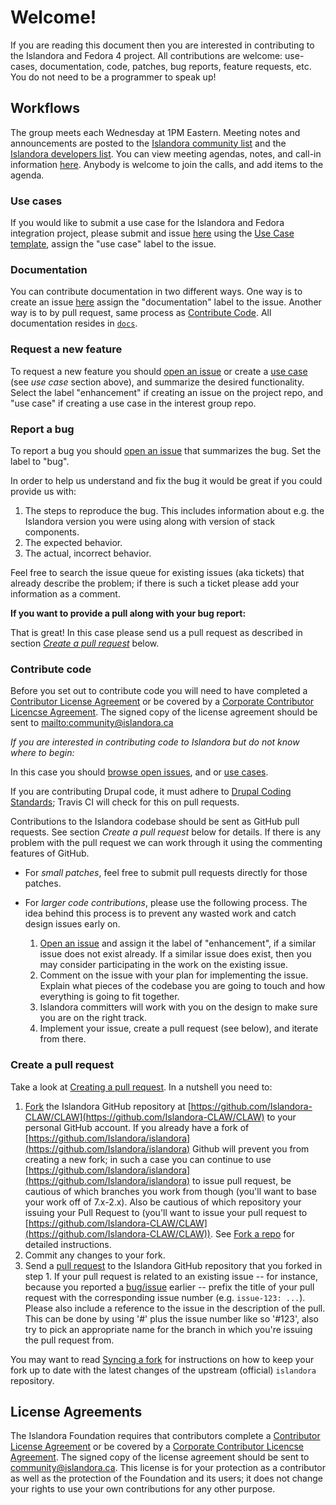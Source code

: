 # Welcome!

If you are reading this document then you are interested in contributing to the Islandora and Fedora 4 project. All contributions are welcome: use-cases, documentation, code, patches, bug reports, feature requests, etc. You do not need to be a programmer to speak up!

## Workflows

The group meets each Wednesday at 1PM Eastern. Meeting notes and announcements are posted to the [Islandora community list](https://groups.google.com/forum/#!forum/islandora) and the [Islandora developers list](https://groups.google.com/forum/#!forum/islandora-dev). You can view meeting agendas, notes, and call-in information [here](https://github.com/Islandora-CLAW/CLAW/wiki#islandora-claw-tech-calls). Anybody is welcome to join the calls, and add items to the agenda.

### Use cases

If you would like to submit a use case for the Islandora and Fedora integration project, please submit and issue [here](https://github.com/Islandora-CLAW/CLAW/issues/new) using the [Use Case template](https://github.com/Islandora-CLAW/CLAW/wiki/Use-Case-template), assign the "use case" label to the issue.

### Documentation

You can contribute documentation in two different ways. One way is to create an issue [here](https://github.com/Islandora-CLAW/CLAW/issues/new) assign the "documentation" label to the issue. Another way is to by pull request, same process as [Contribute Code](https://github.com/Islandora-CLAW/CLAW/blob/master/CONTRIBUTING.md#contribute-code). All documentation resides in [`docs`](https://github.com/Islandora-CLAW/CLAW/tree/master/docs).


### Request a new feature

To request a new feature you should [open an issue](https://github.com/Islandora-CLAW/CLAW/issues/new) or create a [use case](https://github.com/Islandora-CLAW/CLAW/blob/master/CONTRIBUTING.md#use-cases) (see _use case_ section above), and summarize the desired functionality. Select the label "enhancement" if creating an issue on the project repo, and "use case" if creating a use case in the interest group repo.

### Report a bug

To report a bug you should [open an issue](https://github.com/Islandora-CLAW/CLAW/issues/new) that summarizes the bug. Set the label to "bug".

In order to help us understand and fix the bug it would be great if you could provide us with:

1. The steps to reproduce the bug. This includes information about e.g. the Islandora version you were using along with version of stack components.
2. The expected behavior.
3. The actual, incorrect behavior.

Feel free to search the issue queue for existing issues (aka tickets) that already describe the problem; if there is such a ticket please add your information as a comment.

**If you want to provide a pull along with your bug report:**

That is great! In this case please send us a pull request as described in section _[Create a pull request](https://github.com/Islandora-CLAW/CLAW/blob/7.x-2.x/CONTRIBUTING.md#create-a-pull-request)_ below.

### Contribute code

Before you set out to contribute code you will need to have completed a [Contributor License Agreement](http://islandora.ca/sites/default/files/islandora_cla.pdf) or be covered by a [Corporate Contributor Licencse Agreement](http://islandora.ca/sites/default/files/islandora_ccla.pdf). The signed copy of the license agreement should be sent to <mailto:community@islandora.ca>

_If you are interested in contributing code to Islandora but do not know where to begin:_

In this case you should [browse open issues](https://github.com/Islandora-CLAW/CLAW/issues), and or [use cases](https://github.com/Islandora/Islandora-Fedora4-Interest-Group/labels/use%20case).

If you are contributing Drupal code, it must adhere to [Drupal Coding Standards](https://www.drupal.org/coding-standards); Travis CI will check for this on pull requests.

Contributions to the Islandora codebase should be sent as GitHub pull requests. See section _Create a pull request_ below for details. If there is any problem with the pull request we can work through it using the commenting features of GitHub.

* For _small patches_, feel free to submit pull requests directly for those patches.
* For _larger code contributions_, please use the following process. The idea behind this process is to prevent any wasted work and catch design issues early on.

    1. [Open an issue](https://github.com/Islandora-CLAW/CLAW/issues) and assign it the label of "enhancement", if a similar issue does not exist already. If a similar issue does exist, then you may consider participating in the work on the existing issue.
    2. Comment on the issue with your plan for implementing the issue. Explain what pieces of the codebase you are going to touch and how everything is going to fit together.
    3. Islandora committers will work with you on the design to make sure you are on the right track.
    4. Implement your issue, create a pull request (see below), and iterate from there.

### Create a pull request

Take a look at [Creating a pull request](https://help.github.com/articles/creating-a-pull-request). In a nutshell you need to:

1. [Fork](https://help.github.com/articles/fork-a-repo) the Islandora GitHub repository at [https://github.com/Islandora-CLAW/CLAW](https://github.com/Islandora-CLAW/CLAW) to your personal GitHub account. If you already have a fork of [https://github.com/Islandora/islandora](https://github.com/Islandora/islandora) Github will prevent you from creating a new fork; in such a case you can continue to use [https://github.com/Islandora/islandora](https://github.com/Islandora/islandora) to issue pull request, be cautious of which branches you work from though (you'll want to base your work off of 7.x-2.x). Also be cautious of which repository your issuing your Pull Request to (you'll want to issue your pull request to [https://github.com/Islandora-CLAW/CLAW](https://github.com/Islandora-CLAW/CLAW)). See [Fork a repo](https://help.github.com/articles/fork-a-repo) for detailed instructions.
2. Commit any changes to your fork.
3. Send a [pull request](https://help.github.com/articles/creating-a-pull-request) to the Islandora GitHub repository that you forked in step 1.  If your pull request is related to an existing issue -- for instance, because you reported a [bug/issue](https://github.com/Islandora-CLAW/CLAW/issues) earlier -- prefix the title of your pull request with the corresponding issue number (e.g. `issue-123: ...`). Please also include a reference to the issue in the description of the pull. This can be done by using '#' plus the issue number like so '#123', also try to pick an appropriate name for the branch in which you're issuing the pull request from. 

You may want to read [Syncing a fork](https://help.github.com/articles/syncing-a-fork) for instructions on how to keep your fork up to date with the latest changes of the upstream (official) `islandora` repository.

## License Agreements

The Islandora Foundation requires that contributors complete a [Contributor License Agreement](http://islandora.ca/sites/default/files/islandora_cla.pdf) or be covered by a [Corporate Contributor Licencse Agreement](http://islandora.ca/sites/default/files/islandora_ccla.pdf). The signed copy of the license agreement should be sent to <a href="mailto:community@islandora.ca?Subject=Contributor%20License%20Agreement" target="_top">community@islandora.ca</a>. This license is for your protection as a contributor as well as the protection of the Foundation and its users; it does not change your rights to use your own contributions for any other purpose.



